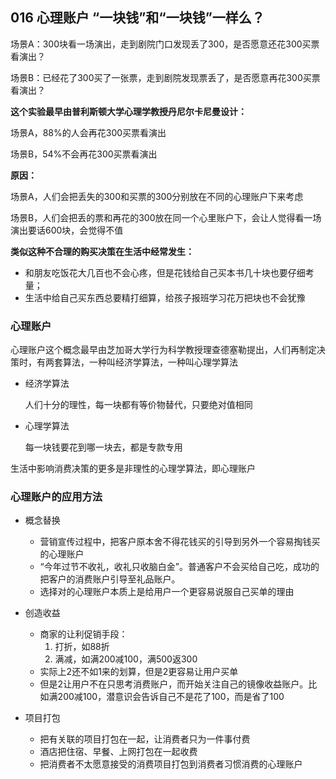 ## 016 心理账户 “一块钱”和“一块钱”一样么？

场景A：300块看一场演出，走到剧院门口发现丢了300，是否愿意还花300买票看演出？

场景B：已经花了300买了一张票，走到剧院发现票丢了，是否愿意再花300买票看演出？

**这个实验最早由普利斯顿大学心理学教授丹尼尔卡尼曼设计：**

场景A，88%的人会再花300买票看演出

场景B，54%不会再花300买票看演出

**原因：**

场景A，人们会把丢失的300和买票的300分别放在不同的心理账户下来考虑

场景B，人们会把丢的票和再花的300放在同一个心里账户下，会让人觉得看一场演出要话600块，会觉得不值

**类似这种不合理的购买决策在生活中经常发生：**

- 和朋友吃饭花大几百也不会心疼，但是花钱给自己买本书几十块也要仔细考量；
- 生活中给自己买东西总要精打细算，给孩子报班学习花万把块也不会犹豫

### 心理账户

心理账户这个概念最早由芝加哥大学行为科学教授理查德塞勒提出，人们再制定决策时，有两套算法，一种叫经济学算法，一种叫心理学算法

- 经济学算法
	
	人们十分的理性，每一块都有等价物替代，只要绝对值相同
	
- 心理学算法

	每一块钱要花到哪一块去，都是专款专用
	
生活中影响消费决策的更多是非理性的心理学算法，即心理账户

### 心理账户的应用方法

- 概念替换
	- 营销宣传过程中，把客户原本舍不得花钱买的引导到另外一个容易掏钱买的心理账户
	- “今年过节不收礼，收礼只收脑白金”。普通客户不会买给自己吃，成功的把客户的消费账户引导至礼品账户。
	- 选择对的心理账户本质上是给用户一个更容易说服自己买单的理由

- 创造收益
	- 商家的让利促销手段：
		1. 打折，如88折
		2. 满减，如满200减100，满500返300
	- 实际上2还不如1来的划算，但是2更容易让用户买单
	- 但是2让用户不在只思考消费账户，而开始关注自己的镜像收益账户。比如满200减100，潜意识会告诉自己不是花了100，而是省了100

- 项目打包
	- 把有关联的项目打包在一起，让消费者只为一件事付费
	- 酒店把住宿、早餐、上网打包在一起收费
	- 把消费者不太愿意接受的消费项目打包到消费者习惯消费的心理账户
